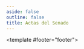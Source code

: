 ```yaml
---
aside: false
outline: false
title: Actas del Senado
---
```


<script setup>
import { useRoute } from 'vitepress'

const route = useRoute()
</script>

<OAOperation operation-id="get-senado-actas">

<template #footer="footer">

<!--@include: ./parts/get-senado-actas-footer.md -->

</template>

</OAOperation>
